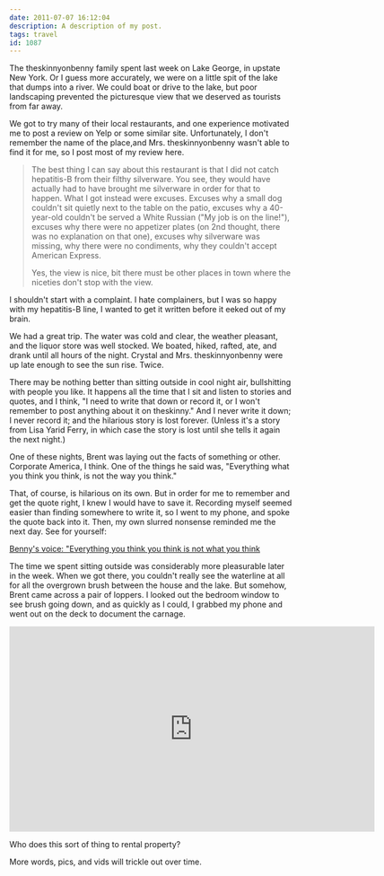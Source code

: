```yaml
---
date: 2011-07-07 16:12:04
description: A description of my post.
tags: travel
id: 1087
---
```

The theskinnyonbenny family spent last week on Lake George, in upstate New York. Or I guess more accurately, we were on a little spit of the lake that dumps into a river. We could boat or drive to the lake, but poor landscaping prevented the picturesque view that we deserved as tourists from far away. 

We got to try many of their local restaurants, and one experience motivated me to post a review on Yelp or some similar site. Unfortunately, I don't remember the name of the place,and Mrs. theskinnyonbenny wasn't able to find it for me, so I post most of my review here. 
<!--more-->
<blockquote>The best thing I can say about this restaurant is that I did not catch hepatitis-B from their filthy silverware. You see, they would have actually had to have brought me silverware in order for that to happen. What I got instead were excuses. Excuses why a small dog couldn't sit quietly next to the table on the patio, excuses why a 40-year-old couldn't be served a White Russian ("My job is on the line!"), excuses why there were no appetizer plates (on 2nd thought, there was no explanation on that one), excuses why silverware was missing, why there were no condiments, why they couldn't accept American Express. 

Yes, the view is nice, bit there must be other places in town where the niceties don't stop with the view. </blockquote>

I shouldn't start with a complaint.  I hate complainers, but I was so happy with my hepatitis-B line, I wanted to get it written before it eeked out of my brain. 

We had a great trip. The water was cold and clear, the weather pleasant, and the liquor store was well stocked. We boated, hiked, rafted, ate, and drank until all hours of the night. Crystal and Mrs. theskinnyonbenny were up late enough to see the sun rise.  Twice. 

There may be nothing better than sitting outside in cool night air, bullshitting with people you like.  It happens all the time that I sit and listen to stories and quotes, and I think, "I need to write that down or record it, or I won't remember to post anything about it on theskinny."  And I never write it down; I never record it; and the hilarious story is lost forever.  (Unless it's a story from Lisa Yarid Ferry, in which case the story is lost until she tells it again the next night.)

One of these nights, Brent was laying out the facts of something or other.  Corporate America, I think.  One of the things he said was, "Everything what you think you think, is not the way you think."

That, of course, is hilarious on its own.  But in order for me to remember and get the quote right, I knew I would have to save it.  Recording myself seemed easier than finding somewhere to write it, so I went to my phone, and spoke the quote back into it.  Then, my own slurred nonsense reminded me the next day.  See for yourself:

<script type="text/javascript" src="http://mediaplayer.yahoo.com/js"></script><a href="/sound/EverythingYouThink.wav">Benny's voice:  "Everything you think you think is not what you think</a>

The time we spent sitting outside was considerably more pleasurable later in the week.  When we got there, you couldn't really see the waterline at all for all the overgrown brush between the house and the lake.  But somehow, Brent came across a pair of loppers.  I looked out the bedroom window to see brush going down, and as quickly as I could, I grabbed my phone and went out on the deck to document the carnage.

<iframe src="http://player.vimeo.com/video/26141630?title=0&amp;byline=0&amp;portrait=0" width="651" height="366" frameborder="0"></iframe>

Who does this sort of thing to rental property?

More words, pics, and vids will trickle out over time.